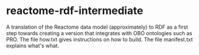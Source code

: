 reactome-rdf-intermediate
=========================

A translation of the Reactome data model (approximately) to RDF as a first step towards creating a version that integrates with OBO ontologies such as PRO. 
The file how.txt gives instructions on how to build. The file manifest.txt explains what's what.
